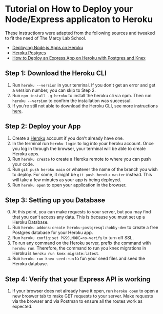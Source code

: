 # Tutorial on How to Deploy your Node/Express applicaton to Heroku

These instructionrs were adapted from the following sources and tweaked to fit the need of The Marcy Lab School. 
* [Deploying Node.js Apps on Heroku](https://devcenter.heroku.com/articles/deploying-nodejs)
* [Heroku Postgres](https://devcenter.heroku.com/articles/heroku-postgresql)
* [How to Deploy an Express App on Heroku with Postgres and Knex](https://blog.codeselfstudy.com/blog/deploy-node-postgres-heroku/)

## Step 1: Download the Heroku CLI
1. Run `heroku --version` in your temrinal. If you don't get an error and get a version number, you can skip to Step 2. 
2. Run `npm install -g heroku` to install the heroku cli via npm. Then run `heroku --version` to confirm the installation was successul. 
3. If you're still not able to download the Heroku CLI, see more instructions [here](https://devcenter.heroku.com/articles/heroku-cli). 

## Step 2: Deploy your App
1. Create a [Heroku](https://www.heroku.com/) account if you don't already have one. 
2. In the terminal run `heroku login` to log into your heroku account. Once you log in through the browser, your terminal will be able to create Heroku apps.  
3. Run `heroku create` to create a Heroku remote to where you can push your code. 
4. Run `git push heroku main` or whatever the name of the branch you wish to deploy. For some, it might be `git push heroku master` instead. This will take a few minutes as your app is being deployed. 
5. Run `heroku open` to open your application in the browser. 

## Step 3: Setting up you Database
0. At this point, you can make requests to your server, but you may find that you can't access any data. This is because you must set up a Heroku Database. 
1. Run `heroku addons:create heroku-postgresql:hobby-dev` to create a free Postgres database for your Heroku app. 
2. Run `heroku config:set PGSSLMODE=no-verify` to turn off SSL.
3. To run any command on the Heroku server, prefix the command with `heroku run`. Therefore, the command to run you knex migrations in Heroku is `heroku run knex migrate:latest`. 
4. Run `heroku run knex seed:run` to fun your seed files and seed the Heroku database. 

## Step 4: Verify that your Express API is working
1. If your browser does not already have it open, run `heroku open` to open a new broswer tab to make GET requests to your server. Make requests via the browser and via Postman to ensure all the routes work as expected. 
